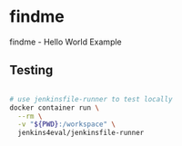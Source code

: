 # findme

findme - Hello World Example

## Testing

```sh

# use jenkinsfile-runner to test locally
docker container run \
  --rm \
  -v "${PWD}:/workspace" \
  jenkins4eval/jenkinsfile-runner

```
